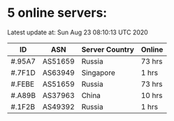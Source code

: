 # 5 online servers:

Latest update at: Sun Aug 23 08:10:13 UTC 2020

| ID | ASN | Server Country | Online |
| -- | --- | -------------- | ------ |
| #.95A7 | AS51659 | Russia | 73 hrs |
| #.7F1D | AS63949 | Singapore | 1 hrs |
| #.FEBE | AS51659 | Russia | 73 hrs |
| #.A89B | AS37963 | China | 10 hrs |
| #.1F2B | AS49392 | Russia | 1 hrs |

